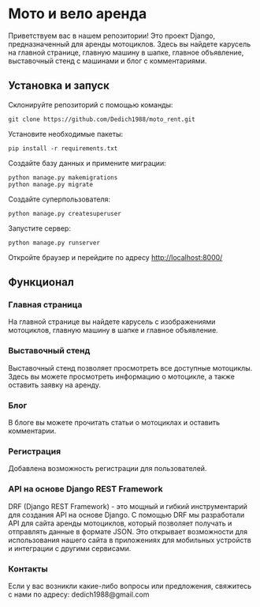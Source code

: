 <h1>Мото и вело аренда</h1>
<p>Приветствуем вас в нашем репозитории! Это проект Django, предназначенный для аренды мотоциклов. Здесь вы найдете карусель на главной странице, главную машину в шапке, главное объявление, выставочный стенд с машинами и блог с комментариями.</p>
<h2>Установка и запуск</h2>
<p>Склонируйте репозиторий с помощью команды:</p>
<pre><code>git clone https://github.com/Dedich1988/moto_rent.git</code></pre>
<p>Установите необходимые пакеты:</p>
<pre><code>pip install -r requirements.txt</code></pre>
<p>Создайте базу данных и примените миграции:</p>
<pre><code>python manage.py makemigrations<br>python manage.py migrate</code></pre>
<p>Создайте суперпользователя:</p>
<pre><code>python manage.py createsuperuser</code></pre>
<p>Запустите сервер:</p>
<pre><code>python manage.py runserver</code></pre>
<p>Откройте браузер и перейдите по адресу <a href="http://localhost:8000/">http://localhost:8000/</a></p>
<h2>Функционал</h2>
<h3>Главная страница</h3>
<p>На главной странице вы найдете карусель с изображениями мотоциклов, главную машину в шапке и главное объявление.</p>
<h3>Выставочный стенд</h3>
<p>Выставочный стенд позволяет просмотреть все доступные мотоциклы. Здесь вы можете просмотреть информацию о мотоцикле, а также оставить заявку на аренду.</p>
<h3>Блог</h3>
<p>В блоге вы можете прочитать статьи о мотоциклах и оставить комментарии.</p>
<h3>Регистрация</h3>

<p>Добавлена возможность регистрации для пользователей.</p>
<h3>API на основе Django REST Framework</h3>
<p>
DRF (Django REST Framework) - это мощный и гибкий инструментарий для создания API на основе Django. С помощью DRF мы разработали API для сайта аренды мотоциклов, который позволяет получать и отправлять данные в формате JSON. Это открывает возможности для использования нашего сайта в приложениях для мобильных устройств и интеграции с другими сервисами.
</p>
<h3>Контакты</h3>
<p>Если у вас возникли какие-либо вопросы или предложения, свяжитесь с нами по адресу: dedich1988@gmail.com</p>